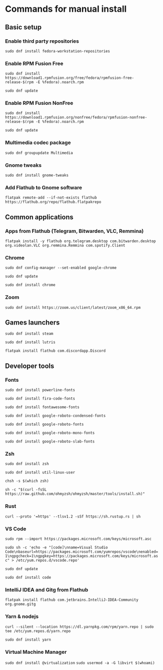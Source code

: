 # Commands for manual install

## Basic setup

### Enable third party repositories

`sudo dnf install fedora-workstation-repositories`

### Enable RPM Fusion Free

`sudo dnf install https://download1.rpmfusion.org/free/fedora/rpmfusion-free-release-$(rpm -E %fedora).noarch.rpm`

`sudo dnf update`

### Enable RPM Fusion NonFree

`sudo dnf install https://download1.rpmfusion.org/nonfree/fedora/rpmfusion-nonfree-release-$(rpm -E %fedora).noarch.rpm`

`sudo dnf update`

### Multimedia codec package

`sudo dnf groupupdate Multimedia`

### Gnome tweaks

`sudo dnf install gnome-tweaks`

### Add Flathub to Gnome software

`flatpak remote-add --if-not-exists flathub https://flathub.org/repo/flathub.flatpakrepo`

## Common applications

### Apps from Flathub (Telegram, Bitwarden, VLC, Remmina)

`flatpak install -y flathub org.telegram.desktop com.bitwarden.desktop org.videolan.VLC org.remmina.Remmina com.spotify.Client`

### Chrome

`sudo dnf config-manager --set-enabled google-chrome`

`sudo dnf update`

`sudo dnf install chrome`

### Zoom

`sudo dnf install https://zoom.us/client/latest/zoom_x86_64.rpm`

## Games launchers

`sudo dnf install steam`

`sudo dnf install lutris`

`flatpak install flathub com.discordapp.Discord`

## Developer tools

### Fonts

`sudo dnf install powerline-fonts`

`sudo dnf install fira-code-fonts`

`sudo dnf install fontawesome-fonts`

`sudo dnf install google-roboto-condensed-fonts`

`sudo dnf install google-roboto-fonts`

`sudo dnf install google-roboto-mono-fonts`

`sudo dnf install google-roboto-slab-fonts`

### Zsh

`sudo dnf install zsh`

`sudo dnf install util-linux-user`

`chsh -s $(which zsh)`

`sh -c "$(curl -fsSL https://raw.github.com/ohmyzsh/ohmyzsh/master/tools/install.sh)"`

### Rust

`curl --proto '=https' --tlsv1.2 -sSf https://sh.rustup.rs | sh`

### VS Code

`sudo rpm --import https://packages.microsoft.com/keys/microsoft.asc`

`sudo sh -c 'echo -e "[code]\nname=Visual Studio Code\nbaseurl=https://packages.microsoft.com/yumrepos/vscode\nenabled=1\ngpgcheck=1\ngpgkey=https://packages.microsoft.com/keys/microsoft.asc" > /etc/yum.repos.d/vscode.repo'`

`sudo dnf update`

`sudo dnf install code`

### IntelliJ IDEA and Gitg from Flathub

`flatpak install flathub com.jetbrains.IntelliJ-IDEA-Community org.gnome.gitg`

### Yarn & nodejs

`curl --silent --location https://dl.yarnpkg.com/rpm/yarn.repo | sudo tee /etc/yum.repos.d/yarn.repo`

`sudo dnf install yarn`

### Virtual Machine Manager

`sudo dnf install @virtualization`
`sudo usermod -a -G libvirt $(whoami)`